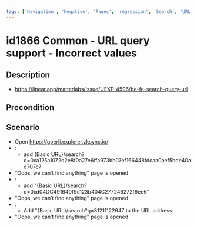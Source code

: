 ```yaml
---
tags: ['Navigation', 'Negative', 'Pages', 'regression', 'Search', 'URL', 'Active']
---
```


# id1866 Common - URL query support - Incorrect values

## Description
  - https://linear.app/matterlabs/issue/UEXP-4596/be-fe-search-query-url

## Precondition


## Scenario
- Open https://goerli.explorer.zksync.io/
- :
    - add \{Basic URL\}/search?q=0xa125a1072d2e8f0a27e6ffa973bb07ef166448fdcaa0aef5bde40ad707c7
- "Oops, we can’t find anything" page is opened
- :
    - add "\{Basic URL\}/search?q=0xd04DC491640f9c123b404C277246272f6ee6"
- "Oops, we can’t find anything" page is opened
- :
    - Add "\{Basic URL\}/search?q=31211122647 to the URL address
- "Oops, we can’t find anything" page is opened
